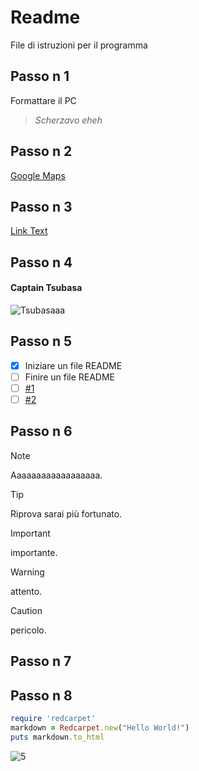 # Readme 
File di istruzioni per il programma
## Passo n 1
Formattare il PC
> _Scherzavo eheh_



## Passo n 2
[Google Maps](https://www.google.com/maps?authuser=0)

## Passo n 3
[Link Text](#Passo-n-1)

## Passo n 4

#### Captain Tsubasa
![Tsubasaaa](https://upload.wikimedia.org/wikipedia/it/a/aa/Personaggi_di_Capitan_Tsubasa.png)

## Passo n 5

- [x] Iniziare un file README
- [ ] Finire un file README
- [ ] [#1](https://github.com/RealB33rM4n/testITSpisa/issues/2)
- [ ] [#2](https://github.com/RealB33rM4n/testITSpisa/issues/3)

## Passo n 6

> [!NOTE]
> Aaaaaaaaaaaaaaaaaa.

> [!TIP]
> Riprova sarai più fortunato.

> [!IMPORTANT]
> importante.

> [!WARNING]
> attento.

> [!CAUTION]
> pericolo.

## Passo n 7

<!-- This content will not appear in the rendered Markdown -->

<!-- aaaaaaaaaaaaaaaaaaaaaaaaaaaaaaaaaaaaaaaaaaaaaaaaaaaaa -->

## Passo n 8

```ruby
require 'redcarpet'
markdown = Redcarpet.new("Hello World!")
puts markdown.to_html
```
![5](https://blogger.googleusercontent.com/img/b/R29vZ2xl/AVvXsEj8c-05T1-cMrMih2caG3JSeQK9mhSFs-n7qWLScIFtOuvYAE3FUZN-c0Hd1UzlKchN3gkU6CNLYC_yEmEikHOrtx8TKQ82Nx-Q2_DCDpn5cc0oJLq0rLrgdRNPHFvdjvTMvUkP1UxShXc/s1600/duo.jpg)
